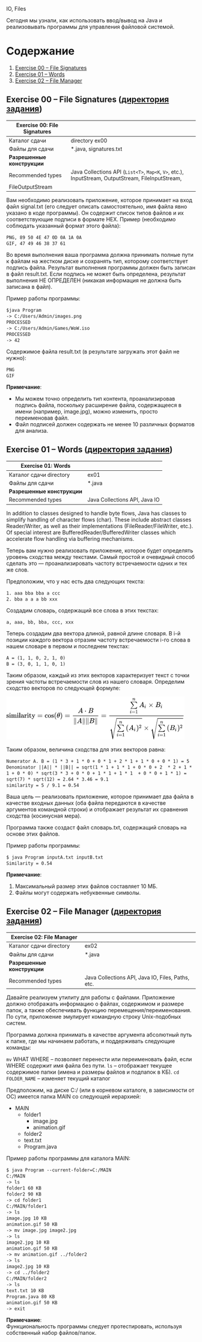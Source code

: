 IO, Files

Сегодня мы узнали, как использовать ввод/вывод на Java и реализовывать программы для управления файловой системой.

# Содержание

1. [Exercise 00 – File Signatures]()
2. [Exercise 01 – Words]()
3. [Exercise 02 – File Manager]()


## Exercise 00 – File Signatures ([директория задания](src/ex00))

| Exercise 00: File Signatures |                                                                                                    |
|------------------------------|----------------------------------------------------------------------------------------------------|
| Каталог сдачи                | directory	ex00                                                                                     |
| Файлы для сдачи              | 	*.java, signatures.txt                                                                            |
| **Разрешенные конструкции**  |                                                                                                    |
| Recommended types            | Java Collections API (`List<T>`, `Map<K`, `V>`, etc.), InputStream, OutputStream, FileInputStream, |
| FileOutputStream             |                                                                                                    |

Вам необходимо реализовать приложение, которое принимает на вход файл signal.txt (его следует описать самостоятельно, имя файла явно указано в коде программы). Он содержит список типов файлов и их соответствующие подписи в формате HEX. Пример (необходимо соблюдать указанный формат этого файла):
```
PNG, 89 50 4E 47 0D 0A 1A 0A
GIF, 47 49 46 38 37 61
```

Во время выполнения ваша программа должна принимать полные пути к файлам на жестком диске и сохранять тип, которому соответствует подпись файла. Результат выполнения программы должен быть записан в файл result.txt. Если подпись не может быть определена, результат выполнения НЕ ОПРЕДЕЛЕН (никакая информация не должна быть записана в файл).

Пример работы программы:

```
$java Program
-> C:/Users/Admin/images.png
PROCESSED
-> C:/Users/Admin/Games/WoW.iso
PROCESSED
-> 42
```

Содержимое файла result.txt (в результате загружать этот файл не нужно):

```
PNG
GIF
```

**Примечание**:

- Мы можем точно определить тип контента, проанализировав подпись файла, поскольку расширение файла, содержащееся в имени (например, image.jpg), можно изменить, просто переименовав файл.
- Файл подписей должен содержать не менее 10 различных форматов для анализа.


## Exercise 01 – Words ([директория задания](src/ex01))

| Exercise 01: Words          |                               |
|-----------------------------|-------------------------------|
| Каталог сдачи directory	    | ex01                          |
| Файлы для сдачи             | 	*.java                       |
| **Разрешенные конструкции** |                               |
| Recommended types           | Java Collections API, Java IO |

In addition to classes designed to handle byte flows, Java has classes to simplify handling of character flows (char).
These include abstract classes Reader/Writer, as well as their implementations (FileReader/FileWriter, etc.). Of special
interest are BufferedReader/BufferedWriter classes which accelerate flow handling via buffering mechanisms.

Теперь вам нужно реализовать приложение, которое будет определять уровень сходства между текстами. Самый простой и очевидный способ сделать это — проанализировать частоту встречаемости одних и тех же слов.

Предположим, что у нас есть два следующих текста:

```
1. aaa bba bba a ссс
2. bba a a a bb xxx
```

Создадим словарь, содержащий все слова в этих текстах:

```
a, aaa, bb, bba, ccc, xxx
```

Теперь создадим два вектора длиной, равной длине словаря. В i-й позиции каждого вектора отразим частоту встречаемости i-го слова в нашем словаре в первом и последнем текстах:

```
A = (1, 1, 0, 2, 1, 0)
B = (3, 0, 1, 1, 0, 1)
```

Таким образом, каждый из этих векторов характеризует текст с точки зрения частоты встречаемости слов из нашего словаря. Определим сходство векторов по следующей формуле:

![formula](misc/images/img.png)

Таким образом, величина сходства для этих векторов равна:

```
Numerator A. B = (1 * 3 + 1 * 0 + 0 * 1 + 2 * 1 + 1 * 0 + 0 * 1) = 5
Denominator ||A|| * ||B|| = sqrt(1 * 1 + 1 * 1 + 0 * 0 + 2  * 2 + 1 * 1 + 0 * 0) * sqrt(3 * 3 + 0 * 0 + 1 * 1 + 1 * 1  + 0 * 0 + 1 * 1) = sqrt(7) * sqrt(12) = 2.64 * 3.46 = 9.1
similarity = 5 / 9.1 = 0.54
```

Ваша цель — реализовать приложение, которое принимает два файла в качестве входных данных (оба файла передаются в качестве аргументов командной строки) и отображает результат их сравнения сходства (косинусная мера).

Программа также создаст файл словарь.txt, содержащий словарь на основе этих файлов.

Пример работы программы:

```
$ java Program inputA.txt inputB.txt
Similarity = 0.54
```

**Примечание**:

1. Максимальный размер этих файлов составляет 10 МБ.
2. Файлы могут содержать небуквенные символы.


## Exercise 02 – File Manager ([директория задания](src/ex02))

| Exercise 02: File Manager   |                                                   |
|-----------------------------|---------------------------------------------------|
| Каталог сдачи directory     | 	ex02                                             |
| Файлы для сдачи             | 	*.java                                           |
| **Разрешенные конструкции** |                                                   |
| Recommended types           | Java Collections API, Java IO, Files, Paths, etc. |

Давайте реализуем утилиту для работы с файлами. Приложение должно отображать информацию о файлах, содержимом и размере папок, а также обеспечивать функцию перемещения/переименования. По сути, приложение эмулирует командную строку Unix-подобных систем.

Программа должна принимать в качестве аргумента абсолютный путь к папке, где мы начинаем работать, и поддерживать следующие команды:

`mv` WHAT WHERE – позволяет перенести или переименовать файл, если WHERE содержит имя файла без пути.
`ls` – отображает текущее содержимое папки (имена и размеры файлов и подпапок в КБ).
`cd FOLDER_NAME` – изменяет текущий каталог

Предположим, на диске C:/ (или в корневом каталоге, в зависимости от ОС) имеется папка MAIN со следующей иерархией:

- MAIN
    + folder1
        * image.jpg
        * animation.gif
    + folder2
    * text.txt
    * Program.java

Пример работы программы для каталога MAIN:

```
$ java Program --current-folder=C:/MAIN
C:/MAIN
-> ls
folder1 60 KB
folder2 90 KB
-> cd folder1
C:/MAIN/folder1
-> ls
image.jpg 10 KB
animation.gif 50 KB
-> mv image.jpg image2.jpg
-> ls
image2.jpg 10 KB
animation.gif 50 KB
-> mv animation.gif ../folder2
-> ls
image2.jpg 10 KB
-> cd ../folder2
C:/MAIN/folder2
-> ls
text.txt 10 KB
Program.java 80 KB
animation.gif 50 KB
-> exit
```

**Примечание**:<br>
Функциональность программы следует протестировать, используя собственный набор файлов/папок.
